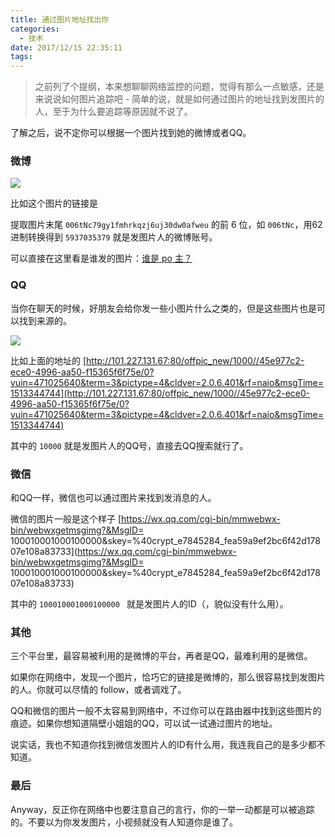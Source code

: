 ```yaml
---
title: 通过图片地址找出你
categories:
  - 技术
date: 2017/12/15 22:35:11
tags:
---
```


> 之前列了个提纲，本来想聊聊网络监控的问题，觉得有那么一点敏感，还是来说说如何图片追踪吧 - 简单的说，就是如何通过图片的地址找到发图片的人，至于为什么要追踪等原因就不说了。

了解之后，说不定你可以根据一个图片找到她的微博或者QQ。

### 微博

![](http://pics.naaln.com/blog/2019-01-14-031905.jpg-basicBlog)

比如这个图片的链接是 [](http://pics.naaln.com/blog/2019-01-14-031905.jpg-basicBlog)

提取图片末尾 `006tNc79gy1fmhrkqzj6uj30dw0afweu` 的前 6 位，如 `006tNc`，用62进制转换得到 `5937035379` 就是发图片人的微博账号。

可以直接在这里看是谁发的图片：[谁是 po 主？](http://applehater.cn/who-weibo.html)

### QQ

当你在聊天的时候，好朋友会给你发一些小图片什么之类的，但是这些图片也是可以找到来源的。

![](http://101.227.131.67:80/offpic_new/1000//45e977c2-ece0-4996-aa50-f15365f6f75e/0?vuin=471025640&term=3&pictype=4&cldver=2.0.6.401&rf=naio&msgTime=1513344744)

比如上面的地址的 [http://101.227.131.67:80/offpic_new/1000//45e977c2-ece0-4996-aa50-f15365f6f75e/0?vuin=471025640&term=3&pictype=4&cldver=2.0.6.401&rf=naio&msgTime=1513344744](http://101.227.131.67:80/offpic_new/1000//45e977c2-ece0-4996-aa50-f15365f6f75e/0?vuin=471025640&term=3&pictype=4&cldver=2.0.6.401&rf=naio&msgTime=1513344744)

其中的 `10000` 就是发图片人的QQ号，直接去QQ搜索就行了。

### 微信

和QQ一样，微信也可以通过图片来找到发消息的人。

微信的图片一般是这个样子 [https://wx.qq.com/cgi-bin/mmwebwx-bin/webwxgetmsgimg?&MsgID= 100010001000100000&skey=%40crypt_e7845284_fea59a9ef2bc6f42d17807e108a83733](https://wx.qq.com/cgi-bin/mmwebwx-bin/webwxgetmsgimg?&MsgID= 100010001000100000&skey=%40crypt_e7845284_fea59a9ef2bc6f42d17807e108a83733)

其中的 `100010001000100000 ` 就是发图片人的ID（，貌似没有什么用）。

### 其他

三个平台里，最容易被利用的是微博的平台，再者是QQ，最难利用的是微信。

如果你在网络中，发现一个图片，恰巧它的链接是微博的，那么很容易找到发图片的人。你就可以尽情的 follow，或者调戏了。

QQ和微信的图片一般不太容易到网络中，不过你可以在路由器中找到这些图片的痕迹。如果你想知道隔壁小姐姐的QQ，可以试一试通过图片的地址。

说实话，我也不知道你找到微信发图片人的ID有什么用，我连我自己的是多少都不知道。

### 最后

Anyway，反正你在网络中也要注意自己的言行，你的一举一动都是可以被追踪的。不要以为你发发图片，小视频就没有人知道你是谁了。